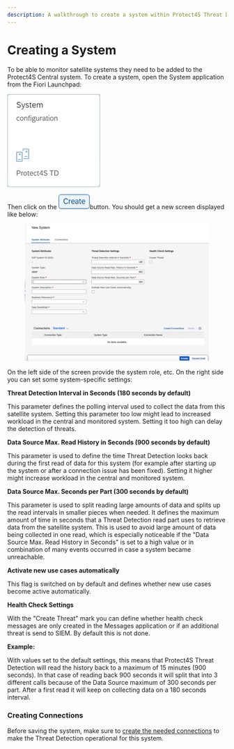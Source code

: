 ```yaml
---
description: A walkthrough to create a system within Protect4S Threat Detection
---
```


# Creating a System

To be able to monitor satellite systems they need to be added to the Protect4S Central system. To create a system, open the System application from the Fiori Launchpad:

![](<../../../.gitbook/assets/image (52).png>)

Then click on the ![](<../../../.gitbook/assets/image (71) (1).png>)button. You should get a new screen displayed like below:

<figure><img src="../../../.gitbook/assets/image (2) (2).png" alt=""><figcaption></figcaption></figure>

On the left side of the screen provide the system role, etc. On the right side you can set some system-specific settings:

**Threat Detection Interval in Seconds (180 seconds by default)**

This parameter defines the polling interval used to collect the data from this satellite system. Setting this parameter too low might lead to increased workload in the central and monitored system. Setting it too high can delay the detection of threats.

**Data Source Max. Read History in Seconds (900 seconds by default)**

This parameter is used to define the time Threat Detection looks back during the first read of data for this system (for example after starting up the system or after a connection issue has been fixed). Setting it higher might increase workload in the central and monitored system.

**Data Source Max. Seconds per Part (300 seconds by default)**

This parameter is used to split reading large amounts of data and splits up the read intervals in smaller pieces when needed. It defines the maximum amount of time in seconds that a Threat Detection read part uses to retrieve data from the satellite system. This is used to avoid large amount of data being collected in one read, which is especially noticeable if the "Data Source Max. Read History in Seconds" is set to a high value or in combination of many events occurred in case a system became unreachable.

**Activate new use cases automatically**

This flag is switched on by default and defines whether new use cases become active automatically.

**Health Check Settings**

With the "Create Threat" mark you can define whether health check messages are only created in the Messages application or if an additional threat is send to SIEM. By default this is not done.



**Example:**

With values set to the default settings, this means that Protect4S Threat Detection will read the history back to a maximum of 15 minutes (900 seconds). In that case of reading back 900 seconds it will split that into 3 different calls because of the Data Source maximum of 300 seconds per part. After a first read it will keep on collecting data on a 180 seconds interval.



### Creating Connections

Before saving the system, make sure to [create the needed connections](setting-up-connections/) to make the Threat Detection operational for this system.
